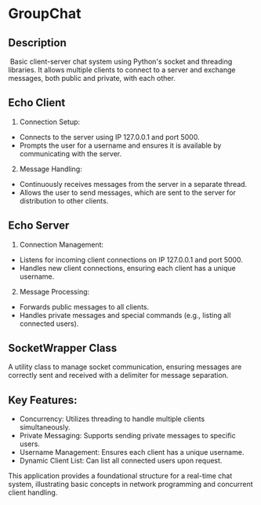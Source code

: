 # GroupChat

## Description

&nbsp;Basic client-server chat system using Python's socket and threading libraries. It allows multiple clients to connect to a server and exchange messages, both public and private, with each other.

## Echo Client
1. Connection Setup:

* Connects to the server using IP 127.0.0.1 and port 5000.
* Prompts the user for a username and ensures it is available by communicating with the server.
  
2. Message Handling:

* Continuously receives messages from the server in a separate thread.
* Allows the user to send messages, which are sent to the server for distribution to other clients.
## Echo Server
1. Connection Management:

* Listens for incoming client connections on IP 127.0.0.1 and port 5000.
* Handles new client connections, ensuring each client has a unique username.
  
2. Message Processing:

* Forwards public messages to all clients.
* Handles private messages and special commands (e.g., listing all connected users).
## SocketWrapper Class
A utility class to manage socket communication, ensuring messages are correctly sent and received with a delimiter for message separation.

## Key Features:
* Concurrency: Utilizes threading to handle multiple clients simultaneously.
* Private Messaging: Supports sending private messages to specific users.
* Username Management: Ensures each client has a unique username.
* Dynamic Client List: Can list all connected users upon request.
  
This application provides a foundational structure for a real-time chat system, illustrating basic concepts in network programming and concurrent client handling.
